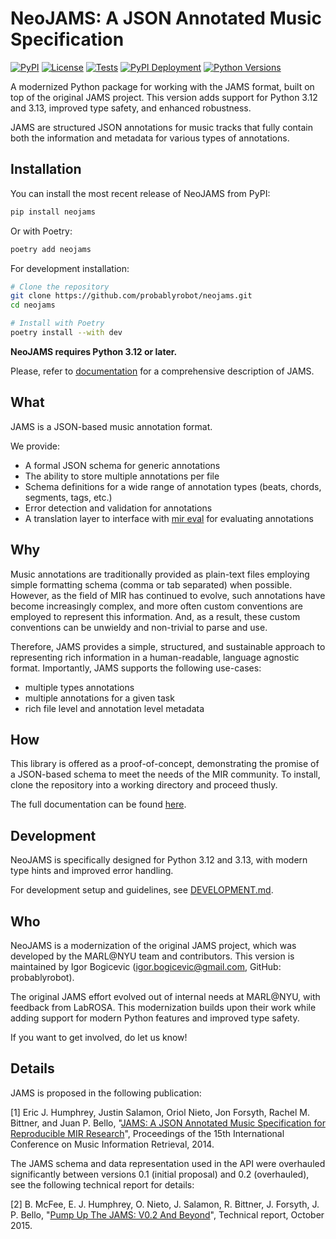 NeoJAMS: A JSON Annotated Music Specification
==================================

[![PyPI](https://img.shields.io/pypi/v/neojams.svg)](https://pypi.python.org/pypi/neojams)
[![License](https://img.shields.io/github/license/probablyrobot/neojams.svg)](https://github.com/probablyrobot/neojams/blob/main/LICENSE)
[![Tests](https://github.com/probablyrobot/neojams/actions/workflows/test.yml/badge.svg)](https://github.com/probablyrobot/neojams/actions/workflows/test.yml)
[![PyPI Deployment](https://github.com/probablyrobot/neojams/actions/workflows/publish.yml/badge.svg)](https://github.com/probablyrobot/neojams/actions/workflows/publish.yml)
[![Python Versions](https://img.shields.io/badge/python-3.12%20%7C%203.13-blue)](https://www.python.org/)

A modernized Python package for working with the JAMS format, built on top of the original JAMS project. This version adds support for Python 3.12 and 3.13, improved type safety, and enhanced robustness.

JAMS are structured JSON annotations for music tracks that fully contain both the information and metadata for various types of annotations.

## Installation

You can install the most recent release of NeoJAMS from PyPI:

```bash
pip install neojams
```

Or with Poetry:

```bash
poetry add neojams
```

For development installation:

```bash
# Clone the repository
git clone https://github.com/probablyrobot/neojams.git
cd neojams

# Install with Poetry
poetry install --with dev
```

**NeoJAMS requires Python 3.12 or later.**

Please, refer to [documentation](http://jams.readthedocs.io/en/stable/) for a comprehensive
description of JAMS.

What
----
JAMS is a JSON-based music annotation format.

We provide:
* A formal JSON schema for generic annotations
* The ability to store multiple annotations per file
* Schema definitions for a wide range of annotation types (beats, chords, segments, tags, etc.)
* Error detection and validation for annotations
* A translation layer to interface with [mir eval](https://craffel.github.io/mir_eval)
    for evaluating annotations

Why
----
Music annotations are traditionally provided as plain-text files employing
simple formatting schema (comma or tab separated) when possible. However, as
the field of MIR has continued to evolve, such annotations have become
increasingly complex, and more often custom conventions are employed to
represent this information. And, as a result, these custom conventions can be
unwieldy and non-trivial to parse and use.

Therefore, JAMS provides a simple, structured, and sustainable approach to
representing rich information in a human-readable, language agnostic format.
Importantly, JAMS supports the following use-cases:
* multiple types annotations
* multiple annotations for a given task
* rich file level and annotation level metadata

How
----
This library is offered as a proof-of-concept, demonstrating the promise of a
JSON-based schema to meet the needs of the MIR community. To install, clone the
repository into a working directory and proceed thusly.

The full documentation can be found [here](http://jams.readthedocs.io/en/stable/).

Development
-----------
NeoJAMS is specifically designed for Python 3.12 and 3.13, with modern type hints and improved error handling.

For development setup and guidelines, see [DEVELOPMENT.md](DEVELOPMENT.md).

Who
----
NeoJAMS is a modernization of the original JAMS project, which was developed by the MARL@NYU team and contributors. This version is maintained by Igor Bogicevic (igor.bogicevic@gmail.com, GitHub: probablyrobot).

The original JAMS effort evolved out of internal needs at MARL@NYU, with feedback from LabROSA. This modernization builds upon their work while adding support for modern Python features and improved type safety.

If you want to get involved, do let us know!

Details
-------
JAMS is proposed in the following publication:

[1] Eric J. Humphrey, Justin Salamon, Oriol Nieto, Jon Forsyth, Rachel M. Bittner,
and Juan P. Bello, "[JAMS: A JSON Annotated Music Specification for Reproducible
MIR Research](http://marl.smusic.nyu.edu/papers/humphrey_jams_ismir2014.pdf)",
Proceedings of the 15th International Conference on Music Information Retrieval,
2014.

The JAMS schema and data representation used in the API were overhauled significantly between versions 0.1 (initial proposal) and 0.2 (overhauled), see the following technical report for details:

[2] B. McFee, E. J. Humphrey, O. Nieto, J. Salamon, R. Bittner, J. Forsyth, J. P. Bello, "[Pump Up The JAMS: V0.2 And Beyond](http://www.justinsalamon.com/uploads/4/3/9/4/4394963/mcfee_jams_ismir_lbd2015.pdf)", Technical report, October 2015.
